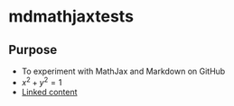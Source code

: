 # mdmathjaxtests

Purpose
-------

* To experiment with MathJax and Markdown on GitHub 
* $x^2+y^2=1$
* [Linked content](linked.md)
